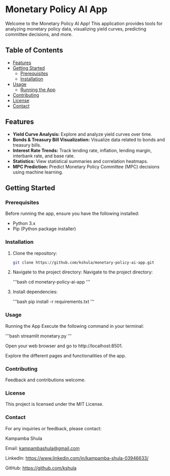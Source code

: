 # Monetary Policy AI App

Welcome to the Monetary Policy AI App! This application provides tools for analyzing monetary policy data, visualizing yield curves, predicting committee decisions, and more.

## Table of Contents

- [Features](#features)
- [Getting Started](#getting-started)
  - [Prerequisites](#prerequisites)
  - [Installation](#installation)
- [Usage](#usage)
  - [Running the App](#running-the-app)
- [Contributing](#contributing)
- [License](#license)
- [Contact](#contact)

## Features

- **Yield Curve Analysis:** Explore and analyze yield curves over time.
- **Bonds & Treasury Bill Visualization:** Visualize data related to bonds and treasury bills.
- **Interest Rate Trends:** Track lending rate, inflation, lending margin, interbank rate, and base rate.
- **Statistics:** View statistical summaries and correlation heatmaps.
- **MPC Prediction:** Predict Monetary Policy Committee (MPC) decisions using machine learning.

## Getting Started

### Prerequisites

Before running the app, ensure you have the following installed:

- Python 3.x
- Pip (Python package installer)

### Installation

1. Clone the repository:

   ```bash
   git clone https://github.com/kshula/monetary-policy-ai-app.git

2. Navigate to the project directory:
Navigate to the project directory:

    '''bash
    cd monetary-policy-ai-app
    '''

3. Install dependencies:

    '''bash
    pip install -r requirements.txt
    '''

### Usage
Running the App
Execute the following command in your terminal:

'''bash
    streamlit monetary.py
    '''

Open your web browser and go to http://localhost:8501.

Explore the different pages and functionalities of the app.

### Contributing
Feedback and contributions welcome.

### License
This project is licensed under the MIT License.

### Contact
For any inquiries or feedback, please contact:

Kampamba Shula

Email: kampambashula@gmail.com

LinkedIn: https://www.linkedin.com/in/kampamba-shula-03946633/

GitHub: https://github.com/kshula
